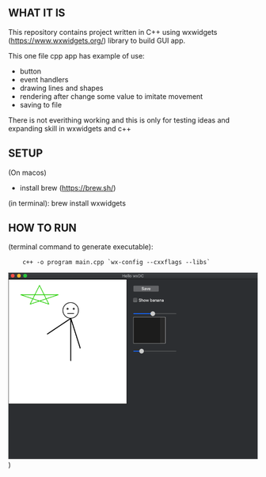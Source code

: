 ## WHAT IT IS

This repository contains project written in C++ using wxwidgets (https://www.wxwidgets.org/) library to build GUI app.

This one file cpp app has example of use:
- button
- event handlers
- drawing lines and shapes
- rendering after change some value to imitate movement
- saving to file

There is not everithing working and this is only for testing ideas and expanding skill in wxwidgets and c++

## SETUP

(On macos)
- install brew (https://brew.sh/)

(in terminal):
        brew install wxwidgets

## HOW TO RUN

(terminal command to generate executable):

        c++ -o program main.cpp `wx-config --cxxflags --libs`

![alt text](./examle_screenshot.png))
